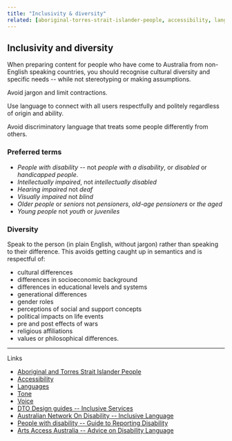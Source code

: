```yaml
---
title: "Inclusivity & diversity"
related: [aboriginal-torres-strait-islander-people, accessibility, languages, tone, voice]
---
```


## Inclusivity and diversity

When preparing content for people who have come to Australia from non-English speaking countries, you should recognise cultural diversity and specific needs -- while not stereotyping or making assumptions.

Avoid jargon and limit contractions.

Use language to connect with all users respectfully and politely regardless of origin and ability.

Avoid discriminatory language that treats some people differently from others.

### Preferred terms

- *People with disability* -- not *people with a disability*, or *disabled* or *handicapped people*.
- *Intellectually impaired*, not *intellectually disabled*
- *Hearing impaired* not *deaf*
- *Visually impaired* not *blind*
- *Older people* or *seniors* not *pensioners*, *old-age pensioners* or *the aged*
- *Young people* not *youth* or *juveniles*

### Diversity

Speak to the person (in plain English, without jargon) rather than speaking to their difference. This avoids getting caught up in semantics and is respectful of:

- cultural differences
- differences in socioeconomic background
- differences in educational levels and systems
- generational differences
- gender roles
- perceptions of social and support concepts
- political impacts on life events
- pre and post effects of wars
- religious affiliations
- values or philosophical differences.

---

Links

- [Aboriginal and Torres Strait Islander People](#and-torres-strait-islander-peoples "Aboriginal and Torres Strait Islander People")
- [Accessibility](#accessibility "Accessibility")
- [Languages](#languages "Languages")
- [Tone](#tone "Tone")
- [Voice](#voice "Voice")
- [DTO Design guides -- Inclusive Services](https://www.dto.gov.au/standard/design-guides/inclusive-services/ "DTO Design guides - Inclusive Services")
- [Australian Network On Disability -- Inclusive Language](http://www.and.org.au/pages/inclusive-language.html "Australian Network On Disability - Inclusive Language")
- [People with disability -- Guide to Reporting Disability](http://pwd.org.au/library/guide-to-reporting-disability.html "People with disability - Guide to Reporting Disability")
- [Arts Access Australia -- Advice on Disability Language](http://www.artsaccessaustralia.org/resources/advice-sheets/63-aaa-advice-on-disability-language "Arts Access Australia - Advice on Disability Language")
